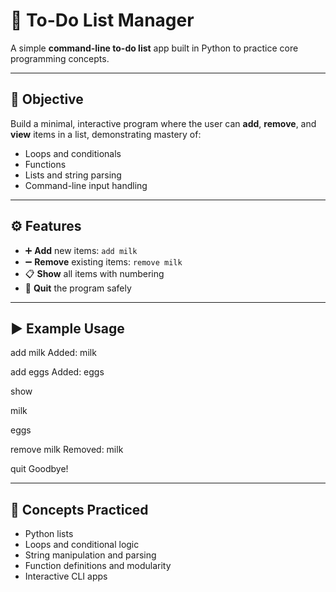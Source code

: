 # 📝 To-Do List Manager

A simple **command-line to-do list** app built in Python to practice core programming concepts.

---

## 🎯 Objective
Build a minimal, interactive program where the user can **add**, **remove**, and **view** items in a list, demonstrating mastery of:
- Loops and conditionals  
- Functions  
- Lists and string parsing  
- Command-line input handling

---

## ⚙️ Features
- ➕ **Add** new items: `add milk`  
- ➖ **Remove** existing items: `remove milk`  
- 📋 **Show** all items with numbering  
- 🚪 **Quit** the program safely

---

## ▶️ Example Usage
add milk
Added: milk

add eggs
Added: eggs

show

milk

eggs

remove milk
Removed: milk

quit
Goodbye!


---

## 🧠 Concepts Practiced
- Python lists  
- Loops and conditional logic  
- String manipulation and parsing  
- Function definitions and modularity  
- Interactive CLI apps
